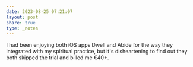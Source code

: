 ```yaml
---
date: 2023-08-25 07:21:07
layout: post
share: true
type: _notes
---
```

I had been enjoying both iOS apps Dwell and Abide for the way they integrated with my spiritual practice, but it's disheartening to find out they both skipped the trial and billed me €40+.
